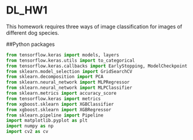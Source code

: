# DL_HW1
This homework requires three ways of image classification for images of different dog species.

##Python packages
```python
from tensorflow.keras import models, layers
from tensorflow.keras.utils import to_categorical
from tensorflow.keras.callbacks import EarlyStopping, ModelCheckpoint
from sklearn.model_selection import GridSearchCV
from sklearn.decomposition import PCA
from sklearn.neural_network import MLPRegressor
from sklearn.neural_network import MLPClassifier
from sklearn.metrics import accuracy_score
from tensorflow.keras import metrics
from xgboost.sklearn import XGBClassifier
from xgboost.sklearn import XGBRegressor
from sklearn.pipeline import Pipeline
import matplotlib.pyplot as plt
import numpy as np
import cv2 as cv
```
